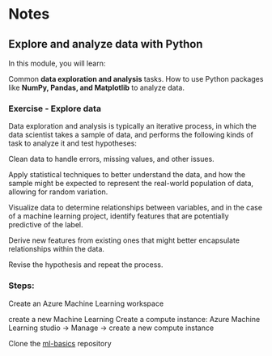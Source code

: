 # Notes

## Explore and analyze data with Python

In this module, you will learn:

Common **data exploration and analysis** tasks.
How to use Python packages like **NumPy, Pandas, and Matplotlib** to analyze data.

### Exercise - Explore data

Data exploration and analysis is typically an iterative process, in which the data scientist takes a sample of data, and performs the following kinds of task to analyze it and test hypotheses:

Clean data to handle errors, missing values, and other issues.

Apply statistical techniques to better understand the data, and how the sample might be expected to represent the real-world population of data, allowing for random variation.

Visualize data to determine relationships between variables, and in the case of a machine learning project, identify features that are potentially predictive of the label.

Derive new features from existing ones that might better encapsulate relationships within the data.

Revise the hypothesis and repeat the process.


### Steps:

Create an Azure Machine Learning workspace

create a new Machine Learning
Create a compute instance: Azure Machine Learning studio -> Manage -> create a new compute instance

Clone the [ml-basics](https://github.com/microsoftdocs/ml-basics) repository

